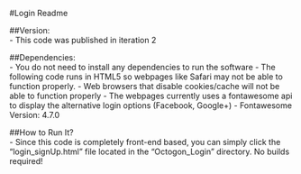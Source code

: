 #Login Readme

##Version:<br>
    - This code was published in iteration 2<br>

##Dependencies:<br>
    - You do not need to install any dependencies to run the software
    - The following code runs in HTML5 so webpages like Safari may not be able to function properly.
    - Web browsers that disable cookies/cache will not be able to function properly
    - The webpages currently uses a fontawesome api to display the alternative login options (Facebook, Google+)
    - Fontawesome Version: 4.7.0

##How to Run It?<br>
    - Since this code is completely front-end based, you can simply click the “login_signUp.html” file located in the “Octogon_Login” directory. No builds required!
